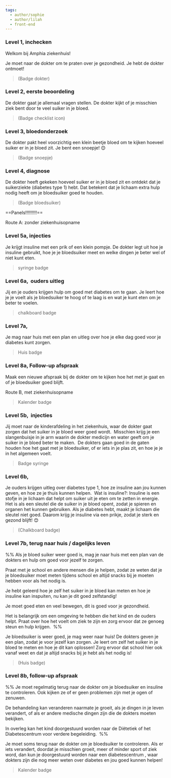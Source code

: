 ```yaml
---
tags:
  - author/sophie
  - author/lilah
  - front-end
---
```

### Level 1, inchecken 

Welkom bij Amphia ziekenhuis!  

Je moet naar de dokter om te praten over je gezondheid. Je hebt de dokter ontmoet! 

>(Badge dokter) 

### Level 2, eerste beoordeling 

De dokter gaat je allemaal vragen stellen. De dokter kijkt of je misschien ziek bent door te veel suiker in je bloed. 

>(Badge checklist icon) 

### Level 3, bloedonderzoek 

De dokter pakt heel voorzichtig een klein beetje bloed om te kijken hoeveel suiker er in je bloed zit. Je bent een snoepje! 😊  

> (Badge snoepje) 

### Level 4, diagnose 

De dokter heeft gekeken hoeveel suiker er in je bloed zit en ontdekt dat je suikerziekte (diabetes type 1) hebt. Dat betekent dat je lichaam extra hulp nodig heeft om je bloedsuiker goed te houden. 

> (Badge bloedsuiker)

==Panels!!!!!!!!!== 

Route A: zonder ziekenhuisopname 

### Level 5a, injecties 

Je krijgt insuline met een prik of een klein pompje. De dokter legt uit hoe je insuline gebruikt, hoe je je bloedsuiker meet en welke dingen je beter wel of niet kunt eten. 
> syringe badge
### Level 6a,  ouders uitleg

Jij en je ouders krijgen hulp om goed met diabetes om te gaan. Je leert hoe je je voelt als je bloedsuiker te hoog of te laag is en wat je kunt eten om je beter te voelen. 
> chalkboard badge
### Level 7a, 

Je mag naar huis met een plan en uitleg over hoe je elke dag goed voor je diabetes kunt zorgen. 
> Huis badge

### Level 8a, Follow-up afspraak 

Maak een nieuwe afspraak bij de dokter om te kijken hoe het met je gaat en of je bloedsuiker goed blijft. 

Route B, met ziekenhuisopname 
>Kalender badge

### Level 5b,  injecties

Jij moet naar de kinderafdeling in het ziekenhuis, waar de dokter gaat zorgen dat het suiker in je bloed weer goed wordt. 
Misschien krijg je een slangenbuisje in je arm waarin de dokter medicijn en water geeft om je suiker in je bloed beter te maken. 
 De dokters gaan goed in de gaten houden hoe het gaat met je bloedsuiker, of er iets in je plas zit, en hoe je je in het algemeen voelt.
   
 > Badge syringe


### Level 6b,  

Je ouders krijgen uitleg over diabetes type 1, hoe ze insuline aan jou kunnen geven, en hoe ze je thuis kunnen helpen. 
Wat is insuline?:
Insuline is een stofje in je lichaam dat helpt om suiker uit je eten om te zetten in energie. Het is als een sleutel die de suiker in je bloed opent, zodat je spieren en organen het kunnen gebruiken. Als je diabetes hebt, maakt je lichaam die sleutel niet goed. Daarom krijg je insuline via een prikje, zodat je sterk en gezond blijft! 😊
> (Chalkboard badge)

### Level 7b, terug naar huis / dagelijks leven

%% Als je bloed suiker weer goed is, mag je naar huis met een plan van de dokters en hulp om goed voor jezelf te zorgen. 

Praat met je school en andere mensen die je helpen, zodat ze weten dat je je bloedsuiker moet meten tijdens school en altijd snacks bij je moeten hebben voor als het nodig is. 

Je hebt geleerd hoe je zelf het suiker in je bloed kan meten en hoe je insuline kan inspuiten, nu kan je dit goed zelfstandig!

Je moet goed eten en veel bewegen, dit is goed voor je gezondheid.

Het is belangrijk om een omgeving te hebben die het kind en de ouders helpt. Praat over hoe het voelt om ziek te zijn en zorg ervoor dat ze genoeg steun en hulp krijgen.  %%

Je bloedsuiker is weer goed, je mag weer naar huis! 
De dokters geven je een plan, zodat je voor jezelf kan zorgen. Je leert om zelf het suiker in je bloed te meten en hoe je dit kan oplossen! 
Zorg ervoor dat school hier ook vanaf weet en dat je altijd snacks bij je hebt als het nodig is!
>(Huis badge)
### Level 8b, follow-up afspraak

%% Je moet regelmatig terug naar de dokter om je bloedsuiker en insuline te controleren. Ook kijken ze of er geen problemen zijn met je ogen of zenuwen. 

De behandeling kan veranderen naarmate je groeit, als je dingen in je leven verandert, of als er andere medische dingen zijn die de dokters moeten bekijken. 

In overleg kan het kind doorgestuurd worden naar de Diëtetiek of het Diabetescentrum voor verdere begeleiding.  %%

Je moet soms terug naar de dokter om je bloedsuiker te controleren. 
Als er iets verandert, doordat je misschien groeit, meer of minder sport of ziek word, dan kun je doorgestuurd worden naar een diabetescentrum , waar dokters zijn die nog meer weten over diabetes en jou goed kunnen helpen!

> Kalender badge